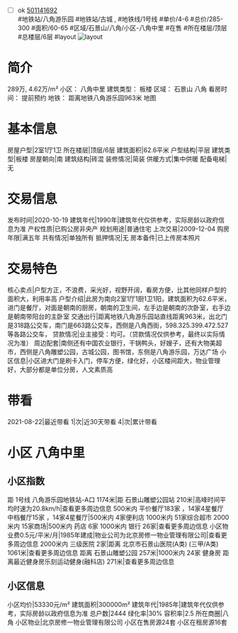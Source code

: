- [ ] ok [501141692](https://bj.5i5j.com/ershoufang/501141692.html)  
 #地铁站/八角游乐园 #地铁站/古城 ,  #地铁线/1号线
#单价/4-6 #总价/285-300 #面积/60-65   #区域/石景山/八角/小区-八角中里 #在售 #所在楼层/顶层 #总楼层/6层 #layout 
![layout](http://image2a.5i5j.com/bdir/layout/a4be24f8b88e47f2bec518e377d56bd9.jpg_P5.jpg) 
# 简介 
 289万,  4.62万/m² 
小区： 八角中里
建筑类型： 板楼
区域： 石景山 八角
看房时间： 提前预约
地铁： 距离地铁八角游乐园963米 地图
# 基本信息 
 房屋户型|2室1厅1卫
所在楼层|顶层/6层
建筑面积|62.6平米
户型结构|平层
建筑类型|板楼
房屋朝向|南
建筑结构|砖混
装修情况|简装
供暖方式|集中供暖
配备电梯|无
# 交易信息 
 发布时间|2020-10-19
建筑年代|1990年|建筑年代仅供参考，实际房龄以政府信息为准
产权性质|已购公房非央产
规划用途|普通住宅
上次交易|2009-12-04
购房年限|满五年
共有情况|单独所有
抵押情况|无
房本备件|已上传房本照片
# 交易特色 
 核心卖点|户型方正，不浪费，采光好，视野开阔，看房方便，比其他同样户型的面积大，利用率高
户型介绍|此房为南向2室1厅1厨1卫1阳，建筑面积为62.6平米，进门是餐厅，对面是朝南的厨房，朝南的卫生间，左手边是朝南的次卧室，右手边是朝南带阳台的主卧室
交通出行|距离地铁八角游乐园站直线距离963米，出北门是318路公交车，南门是663路公交车，西侧是八角西街，598.325.399.472.527等各路公交车，
贷款情况|业主接受：均可。（贷款情况仅供参考，最终以实际情况为准）
周边配套|南侧还有中国农业银行，干锅鸭头，好嫂子，还有大物美超市，西侧是八角雕塑公园，古城公园，图书馆，东侧是八角游乐园，万达广场
小区信息|小区进大门是刷卡入门，停车方便，绿化好，小区楼间距大，物业管理好，大部分都是单位分房，人文素质高
# 带看 
 2021-08-22|最近带看	 1|次|近30天带看	 4|次|累计带看
# 小区 八角中里
## 小区指数 
 距 1号线 八角游乐园地铁站-A口 1174米|距 石景山雕塑公园站 210米|高峰时间平均时速为20.8km/h|查看更多周边信息
500米内 平价餐厅183家 ，14家4星餐厅
中档餐厅15家 ，14家4星餐厅|500米内 4家便利店
1000米内 51家综合超市
2000米内 15家商场|500米内 药店 6家
1000米内 银行 26家|查看更多周边信息
小区物业费0.5元/平米/月|1985年建成|物业公司为北京房修一物业管理有限公司|查看更多周边信息
2000米内 三级医院 2家|距离 北京市石景山医院(A类) (三甲/A类) 1061米|查看更多周边信息
距离 石景山雕塑公园 257米|1000米内 24家 健身房
距离最近健身房乐刻运动健身(融科店) 271米|查看更多周边信息
## 小区信息 
 小区均价|53330元/m²
建筑面积|300000m²
建筑年代|1985年|建筑年代仅供参考，实际房龄以政府信息为准
总户数|2444
绿化率|30%
容积率|2.5
所在商圈|八角
小区物业|北京房修一物业管理有限公司
小区在售房源24套
小区在租房源16套
